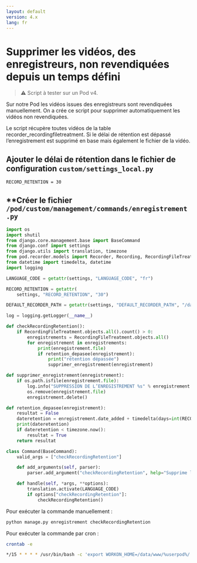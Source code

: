 ```yaml
---
layout: default
version: 4.x
lang: fr
---
```


# Supprimer les vidéos, des enregistreurs, non revendiquées depuis un temps défini

> ⚠️ Script à tester sur un Pod v4.

Sur notre Pod les vidéos issues des enregistreurs sont revendiquées manuellement. On a crée ce script pour supprimer automatiquement les vidéos non revendiquées.

Le script récupère toutes vidéos de la table recorder_recordingfiletreatment. Si le délai de rétention est dépassé l’enregistrement est supprimé en base mais également le fichier de la vidéo.

## Ajouter le délai de rétention dans le fichier de configuration `custom/settings_local.py`

```bash
RECORD_RETENTION = 30
```

## **Créer le fichier `/pod/custom/management/commands/enregistrement.py`

```python
import os
import shutil
from django.core.management.base import BaseCommand
from django.conf import settings
from django.utils import translation, timezone
from pod.recorder.models import Recorder, Recording, RecordingFileTreatment
from datetime import timedelta, datetime
import logging

LANGUAGE_CODE = getattr(settings, "LANGUAGE_CODE", "fr")

RECORD_RETENTION = getattr(
    settings, "RECORD_RETENTION", "30")

DEFAULT_RECORDER_PATH = getattr(settings, "DEFAULT_RECORDER_PATH", "/data/ftp-pod/ftp/")

log = logging.getLogger(__name__)

def checkRecordingRetention():
    if RecordingFileTreatment.objects.all().count() > 0:
        enregistrements = RecordingFileTreatment.objects.all()
        for enregistrement in enregistrements:
            print(enregistrement.file)
            if retention_depasee(enregistrement):
                print("rétention dépassée")
                supprimer_enregistrement(enregistrement)

def supprimer_enregistrement(enregistrement):
    if os.path.isfile(enregistrement.file):
        log.info("SUPPRESSION DE L’ENREGISTREMENT %s" % enregistrement.file)
        os.remove(enregistrement.file)
        enregistrement.delete()

def retention_depasee(enregistrement):
    resultat = False
    dateretention = enregistrement.date_added + timedelta(days=int(RECORD_RETENTION))
    print(dateretention)
    if dateretention < timezone.now():
        resultat = True
    return resultat

class Command(BaseCommand):
    valid_args = ["checkRecordingRetention"]

    def add_arguments(self, parser):
        parser.add_argument("checkRecordingRetention", help="Supprime les enregistrements non revendiqués")

    def handle(self, *args, **options):
        translation.activate(LANGUAGE_CODE)
        if options["checkRecordingRetention"]:
            checkRecordingRetention()
```

Pour exécuter la commande manuellement :

```bash
python manage.py enregistrement checkRecordingRetention
```

Pour exécuter la commande par cron :

```bash
crontab -e

*/15 * * * * /usr/bin/bash -c 'export WORKON_HOME=/data/www/%userpod%/.virtualenvs; export VIRTUALENVWRAPPER_PYTHON=/usr/bin/python3.6; cd /data/www/%userpod%/django_projects/podv2; source /usr/bin/virtualenvwrapper.sh; workon django_pod; python manage.py enregistrement checkRecordingRetention'
```
